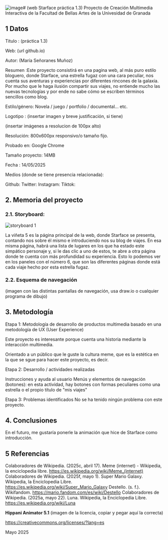 ![image](https://github.com/user-attachments/assets/48bb7fed-4cd6-4306-ae98-cfce279ba048)# (web Starface práctica 1.3)
Proyecto de Creación Multimedia Interactiva de la Facultad de Bellas Artes de la Univesidad de Granada

## 1 Datos
Titulo : (práctica 1.3)

Web: (url github.io)

Autor: (María Señoranes Muñoz)

Resumen :Este proyecto consistirá en una pagina web, al más puro estilo bloguero, donde Starface, una estrella fugaz con una cara peculiar, nos cuenta sus aventuras y experiencias por diferentes rincones de la galaxia.
Por mucho que le haga ilusión compartir sus viajes, no entiende mucho las nuevas tecnologías y por ende no sabe cómo se escriben términos sencillos como blog.

Estilo/género: Novela / juego / portfolio / documental... etc.

Logotipo : (insertar imagen y breve justificación, si tiene)

(insertar imágenes a resolucion de 100px alto)

Resolución: 800x600px responsivo/o tamaño fijo.

Probado en: Google Chrome

Tamaño proyecto: 14MB

Fecha : 14/05/2025

Medios (donde se tiene presencia relacionada):

Github:
Twitter:
Instagram:
Tiktok:

## 2. Memoria del proyecto
### 2.1. Storyboard:
![storyboard 1](https://github.com/user-attachments/assets/b4430db0-6464-455b-a15f-3735420b5d1d)

La viñeta 5 es la página principal de la web, donde Starface se presenta, contando nos sobre él mismo e introduciendo nos su blog de viajes.
En esa misma página, habrá una lista de lugares en los que ha estado este simpático personaje y, si le das clic a uno de estos, te abre a otra página donde te cuenta con más profundidad su experiencia. Esto lo podemos ver en los paneles con el número 6, que son las diferentes páginas donde está cada viaje hecho por esta estrella fugaz.

### 2.2. Esquema de navegación
(imagen con las distintas pantallas de navegación, usa draw.io o cualquier programa de dibujo)

## 3. Metodología

Etapa 1: Metodología de desarrollo de productos multimedia basado en una metodología de UX (User Experience)

Este proyecto es interesante porque cuenta una historia mediante la interacción multimedia.

Orientado a un público que le guste la cultura meme, que es la estética en la que se sgue para hacer este proyecto, es decir.

Etapa 2: Desarrollo / actividades realizadas

Instrucciones y ayuda al usuario
Menús y elementos de navegación (botones): en esta actividad, hay botones con formas peculiares como una estrella o el propio título de "mis viajes"

Etapa 3: Problemas identificados
No se ha tenido ningún problema con este proyecto.

## 4. Conclusiones
En el futuro, me gustaría ponerle la animación que hice de Starface como introducción.

## 5 Referencias
Colaboradores de Wikipedia. (2025c, abril 17). Meme (internet) - Wikipedia, la enciclopedia libre. https://es.wikipedia.org/wiki/Meme_(internet)
Colaboradores de Wikipedia. (2025f, mayo 1). Super Mario Galaxy. Wikipedia, la Enciclopedia Libre. https://es.wikipedia.org/wiki/Super_Mario_Galaxy
Destello. (s. f.). Wikifandom. https://mario.fandom.com/es/wiki/Destello
Colaboradores de Wikipedia. (2025a, mayo 22). Luna. Wikipedia, la Enciclopedia Libre. https://es.wikipedia.org/wiki/Luna



**Hippani Animator 5.1**
(imagen de la licencia, copiar y pegar aquí la correcta)

https://creativecommons.org/licenses/?lang=es

Mayo 2025
